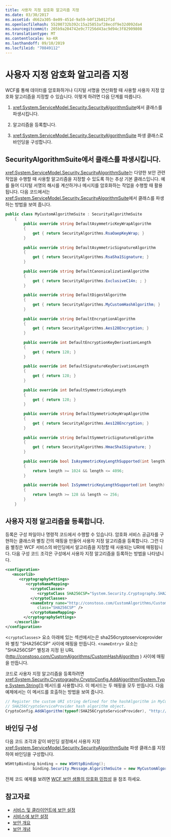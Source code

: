 ```yaml
---
title: 사용자 지정 암호화 알고리즘 지정
ms.date: 03/30/2017
ms.assetid: d662a305-8e09-451d-9a59-b0f12b012f1d
ms.openlocfilehash: 55200732b392c15a25853af28ecdf9e32d092da4
ms.sourcegitcommit: 205b9a204742e9c77256d43ac9d94c3f82909808
ms.translationtype: MT
ms.contentlocale: ko-KR
ms.lasthandoff: 09/10/2019
ms.locfileid: "70849112"
---
```

# <a name="specifying-a-custom-crypto-algorithm"></a>사용자 지정 암호화 알고리즘 지정
WCF를 통해 데이터를 암호화하거나 디지털 서명을 연산화할 때 사용할 사용자 지정 암호화 알고리즘을 지정할 수 있습니다. 이렇게 하려면 다음 단계를 따릅니다.  
  
1. <xref:System.ServiceModel.Security.SecurityAlgorithmSuite>에서 클래스를 파생시킵니다.  
  
2. 알고리즘을 등록합니다.  
  
3. <xref:System.ServiceModel.Security.SecurityAlgorithmSuite> 파생 클래스로 바인딩을 구성합니다.  
  
## <a name="derive-a-class-from-securityalgorithmsuite"></a>SecurityAlgorithmSuite에서 클래스를 파생시킵니다.  
 <xref:System.ServiceModel.Security.SecurityAlgorithmSuite>는 다양한 보안 관련 작업을 수행할 때 사용할 알고리즘을 지정할 수 있도록 하는 추상 기본 클래스입니다. 예를 들어 디지털 서명의 해시를 계산하거나 메시지를 암호화하는 작업을 수행할 때 활용됩니다. 다음 코드에서는 <xref:System.ServiceModel.Security.SecurityAlgorithmSuite>에서 클래스를 파생하는 방법을 보여 줍니다.  
  
```csharp  
public class MyCustomAlgorithmSuite : SecurityAlgorithmSuite  
    {  
        public override string DefaultAsymmetricKeyWrapAlgorithm  
        {  
            get { return SecurityAlgorithms.RsaOaepKeyWrap; }  
        }  
  
        public override string DefaultAsymmetricSignatureAlgorithm  
        {  
            get { return SecurityAlgorithms.RsaSha1Signature; }  
        }  
  
        public override string DefaultCanonicalizationAlgorithm  
        {  
            get { return SecurityAlgorithms.ExclusiveC14n; ; }  
        }  
  
        public override string DefaultDigestAlgorithm  
        {  
            get { return SecurityAlgorithms.MyCustomHashAlgorithm; }  
        }  
  
        public override string DefaultEncryptionAlgorithm  
        {  
            get { return SecurityAlgorithms.Aes128Encryption; }  
        }  
  
        public override int DefaultEncryptionKeyDerivationLength  
        {  
            get { return 128; }  
        }  
  
        public override int DefaultSignatureKeyDerivationLength  
        {  
            get { return 128; }  
        }  
  
        public override int DefaultSymmetricKeyLength  
        {  
            get { return 128; }  
        }  
  
        public override string DefaultSymmetricKeyWrapAlgorithm  
        {  
            get { return SecurityAlgorithms.Aes128Encryption; }  
        }  
  
        public override string DefaultSymmetricSignatureAlgorithm  
        {  
            get { return SecurityAlgorithms.HmacSha1Signature; }  
        }  
  
        public override bool IsAsymmetricKeyLengthSupported(int length)  
        {  
            return length >= 1024 && length <= 4096;  
        }  
  
        public override bool IsSymmetricKeyLengthSupported(int length)  
        {  
            return length >= 128 && length <= 256;  
        }  
    }  
```  
  
## <a name="register-the-custom-algorithm"></a>사용자 지정 알고리즘을 등록합니다.  
 등록은 구성 파일이나 명령적 코드에서 수행할 수 있습니다. 암호화 서비스 공급자를 구현하는 클래스와 별칭 간의 매핑을 만들어 사용자 지정 알고리즘을 등록합니다. 그런 다음 별칭은 WCF 서비스의 바인딩에서 알고리즘을 지정할 때 사용되는 URI에 매핑됩니다. 다음 구성 코드 조각은 구성에서 사용자 지정 알고리즘을 등록하는 방법을 나타냅니다.  
  
```xml  
<configuration>  
   <mscorlib>  
      <cryptographySettings>  
         <cryptoNameMapping>  
           <cryptoClasses>  
              <cryptoClass SHA256CSP="System.Security.Cryptography.SHA256CryptoServiceProvider, System.Core, Version=3.5.0.0, Culture=neutral, PublicKeyToken=b77a5c561934e089" />  
           </cryptoClasses>  
           <nameEntry name="http://constoso.com/CustomAlgorithms/CustomHashAlgorithm"  
              class="SHA256CSP" />  
           </cryptoNameMapping>  
        </cryptographySettings>  
    </mscorlib>  
</configuration>  
```  
  
 <`cryptoClasses`> 요소 아래에 있는 섹션에서는은 sha256cryptoserviceprovider와 별칭 "SHA256CSP" 사이에 매핑을 만듭니다. <`nameEntry`> 요소는 "SHA256CSP" 별칭과 지정 된 URL (http://constoso.com/CustomAlgorithms/CustomHashAlgorithm ) 사이에 매핑을 만듭니다.  
  
 코드로 사용자 지정 알고리즘을 등록하려면 <xref:System.Security.Cryptography.CryptoConfig.AddAlgorithm(System.Type,System.String[])> 메서드를 사용합니다. 이 메서드는 두 매핑을 모두 만듭니다. 다음 예제에서는 이 메서드를 호출하는 방법을 보여 줍니다.  
  
```csharp
// Register the custom URI string defined for the hashAlgorithm in MyCustomAlgorithmSuite class to create the   
// SHA256CryptoServiceProvider hash algorithm object.  
CryptoConfig.AddAlgorithm(typeof(SHA256CryptoServiceProvider), "http://constoso.com/CustomAlgorithms/CustomHashAlgorithm");  
```  
  
## <a name="configure-the-binding"></a>바인딩 구성  
 다음 코드 조각과 같이 바인딩 설정에서 사용자 지정 <xref:System.ServiceModel.Security.SecurityAlgorithmSuite> 파생 클래스를 지정하여 바인딩을 구성합니다.  
  
```csharp  
WSHttpBinding binding = new WSHttpBinding();  
            binding.Security.Message.AlgorithmSuite = new MyCustomAlgorithmSuite();  
```  
  
 전체 코드 예제를 보려면 [WCF 보안 샘플의 암호화 민첩성](../samples/cryptographic-agility-in-wcf-security.md) 을 참조 하세요.  
  
## <a name="see-also"></a>참고자료

- [서비스 및 클라이언트에 보안 설정](../feature-details/securing-services-and-clients.md)
- [서비스에 보안 설정](../securing-services.md)
- [보안 개요](../feature-details/security-overview.md)
- [보안 개념](../feature-details/security-concepts.md)
